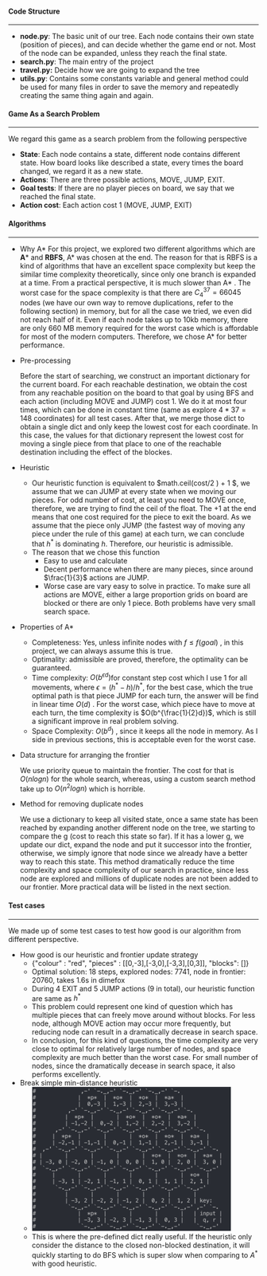 #### Code Structure

---

- **node.py**: The basic unit of our tree. Each node contains their own state (position of pieces), and can decide whether the game end or not. Most of the node can be expanded, unless they reach the final state.
- **search.py**: The main entry of the project
- **travel.py:** Decide how we are going to expand the tree
- **utils.py**: Contains some constants variable and general method could be used for many files in order to save the memory and repeatedly creating the same thing again and again.

#### Game As a Search Problem

---

We regard this game as a search problem from the following perspective

- **State**: Each node contains a state, different node contains different state. How board looks like described a state, every times the board changed, we regard it as a new state.
- **Actions**: There are three possible actions, MOVE, JUMP, EXIT.
- **Goal tests**: If there are no player pieces on board, we say that we reached the final state.
- **Action cost**: Each action cost 1 (MOVE, JUMP, EXIT)

#### Algorithms

---

- Why A*
  For this project, we explored two different algorithms which are **A*** and **RBFS**, A* was chosen at the end. The reason for that is RBFS is a kind of algorithms that have an excellent space complexity but keep the similar time complexity theoretically, since only one branch is expanded at a time. From a practical perspective, it is much slower than A* . The worst case for the space complexity is that there are $C^{37}_4 = 66045$ nodes (we have our own way to remove duplications, refer to the following section) in memory, but for all the case we tried, we even did not reach half of it. Even if each node takes up to 10kb memory, there are only 660 MB memory required for the worst case which is affordable for most of the modern computers. Therefore, we chose A* for better performance.

- Pre-processing

  Before the start of searching, we construct an important dictionary for the current board. For each reachable destination, we obtain the cost from any reachable position on the board to that goal by using BFS and each action (including MOVE and JUMP) cost 1. We do it at most four times, which can be done in constant time (same as explore $4*37 = 148$ coordinates) for all test cases. After that, we merge those dict to obtain a single dict and only keep the lowest cost for each coordinate. In this case, the values for that dictionary represent the lowest cost for moving a single piece from that place to one of the reachable destination including the effect of the blockes.

- Heuristic

  - Our heuristic function is equivalent to $math.ceil(cost/2 ) + 1 $, we assume that we can JUMP at every state when we moving our pieces. For odd number of cost, at least you need to MOVE once, therefore, we are trying to find the ceil of the float. The +1 at the end means that one cost required for the piece to exit the board. As we assume that the piece only JUMP (the fastest way of moving any piece under the rule of this game) at each turn, we can conclude that $h^*$ is dominating $h$. Therefore, our heuristic is admissible.
  - The reason that we chose this function
    - Easy to use and calculate
    - Decent performance when there are many pieces, since around $\frac{1}{3}$ actions are JUMP.
    - Worse case are vary easy to solve in practice. To make sure all actions are MOVE, either a large proportion grids on board are blocked or there are only 1 piece. Both problems have very small search space.

- Properties of A*

  - Completeness: Yes, unless infinite nodes with $f \leq f(goal)$ , in this project, we can always assume this is true.
  - Optimality: admissible are proved, therefore, the optimality can be guaranteed.
  - Time complexity: $O(b^{\epsilon d})​$ for constant step cost which I use 1 for all movements, where $\epsilon = (h^* - h)/h^*​$ , for the best case, which the true optimal path is that piece JUMP for each turn, the answer will be find in linear time $O(d)​$ . For the worst case, which piece have to move at each turn, the time complexity is $O(b^{\frac{1}{2}d})​$, which is still a significant improve in real problem solving.
  - Space Complexity: $O(b^d)$ , since it keeps all the node in memory. As I side in previous sections, this is acceptable even for the worst case.

- Data structure for arranging the frontier

  We use priority queue to maintain the frontier. The cost for that is $O(nlogn)$ for the whole search, whereas, using a custom search method take up to $O(n^2logn)$ which is horrible.

- Method for removing duplicate nodes

  We use a dictionary to keep all visited state, once a same state has been reached by expanding another different node on the tree, we starting to compare the g (cost to reach this state so far). If it has a lower g, we update our dict, expand the node and put it successor into the frontier, otherwise, we simply ignore that node since we already have a better way to reach this state. This method dramatically reduce the time complexity and space complexity of our search in practice, since less node are explored and millions of duplicate nodes are not been added to our frontier. More practical data will be listed in the next section.

#### Test cases

---

We made up of some test cases to test how good is our algorithm from different perspective.

- How good is our heuristic and frontier update strategy
  - {"colour" : "red", "pieces" : [[0,-3],[-3,0],[-3,3],[0,3]], "blocks": []}
  - Optimal solution: 18 steps, explored nodes: 7741, node in frontier: 20760, takes 1.6s in dimefox
  - During 4 EXIT and 5 JUMP actions (9 in total), our heuristic function are same as $h^*$ 
  - This problem could represent one kind of question which has multiple pieces that can freely move around without blocks. For less node, although MOVE action may occur more frequently, but reducing node can result in a dramatically decrease in search space. 
  - In conclusion, for this kind of questions, the time complexity are very close to optimal for relatively large number of nodes, and space complexity are much better than the worst case. For small number of nodes, since the dramatically decease in search space, it also performs excellently.
- Break simple min-distance heuristic
  - <img src="assets/image-20190406114332582.png" width="400px" />
  - This is where the pre-defined dict really useful. If the heuristic only consider the distance to the closed non-blocked destination, it will quickly starting to do BFS which is super slow when comparing to $A^*​$ with good heuristic.